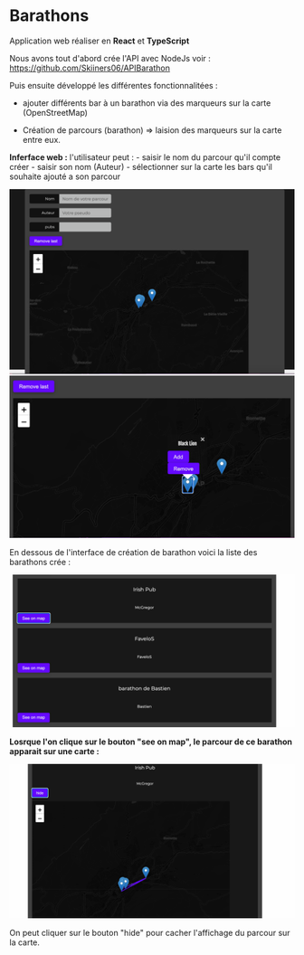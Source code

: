 # Barathons


Application web réaliser en **React** et **TypeScript**

Nous avons tout d'abord crée l'API avec NodeJs voir : https://github.com/Skiiners06/APIBarathon

Puis ensuite développé les différentes fonctionnalitées : 

  - ajouter différents bar à un barathon via des marqueurs sur la carte (OpenStreetMap)
  
  - Création de parcours (barathon) => laision des marqueurs sur la carte entre eux.
  
  
  **Inferface web :**
  l'utilisateur peut :
    - saisir le nom du parcour qu'il compte créer
    - saisir son nom (Auteur)
    - sélectionner sur la carte les bars qu'il souhaite ajouté a son parcour
  
  <img src="imgExemple/barathon1.png">
  
  <img src="imgExemple/barathon2.png">
  
  
  En dessous de l'interface de création de barathon voici la liste des barathons crée : 
  
  <img src="imgExemple/listeBarathon.png">
  
  
  **Losrque l'on clique sur le bouton "see on map", le parcour de ce barathon apparait sur une carte :**
  
  <img src="imgExemple/visualisationMap.png">
  
  On peut cliquer sur le bouton "hide" pour cacher l'affichage du parcour sur la carte.
  
